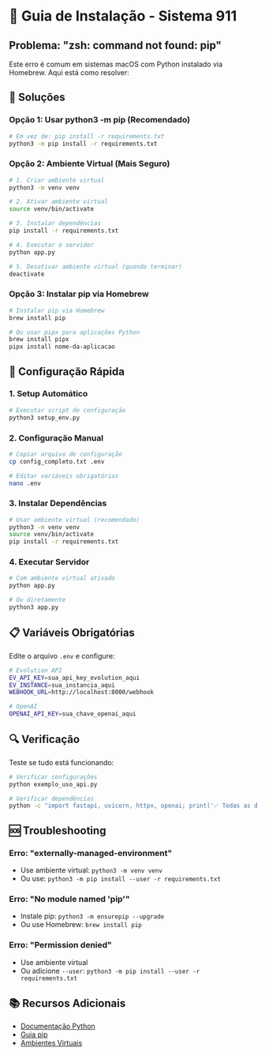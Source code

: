 # 🚀 Guia de Instalação - Sistema 911

## Problema: "zsh: command not found: pip"

Este erro é comum em sistemas macOS com Python instalado via Homebrew. Aqui está como resolver:

## 🔧 Soluções

### Opção 1: Usar python3 -m pip (Recomendado)

```bash
# Em vez de: pip install -r requirements.txt
python3 -m pip install -r requirements.txt
```

### Opção 2: Ambiente Virtual (Mais Seguro)

```bash
# 1. Criar ambiente virtual
python3 -m venv venv

# 2. Ativar ambiente virtual
source venv/bin/activate

# 3. Instalar dependências
pip install -r requirements.txt

# 4. Executar o servidor
python app.py

# 5. Desativar ambiente virtual (quando terminar)
deactivate
```

### Opção 3: Instalar pip via Homebrew

```bash
# Instalar pip via Homebrew
brew install pip

# Ou usar pipx para aplicações Python
brew install pipx
pipx install nome-da-aplicacao
```

## 🎯 Configuração Rápida

### 1. Setup Automático

```bash
# Executar script de configuração
python3 setup_env.py
```

### 2. Configuração Manual

```bash
# Copiar arquivo de configuração
cp config_completo.txt .env

# Editar variáveis obrigatórias
nano .env
```

### 3. Instalar Dependências

```bash
# Usar ambiente virtual (recomendado)
python3 -m venv venv
source venv/bin/activate
pip install -r requirements.txt
```

### 4. Executar Servidor

```bash
# Com ambiente virtual ativado
python app.py

# Ou diretamente
python3 app.py
```

## 📋 Variáveis Obrigatórias

Edite o arquivo `.env` e configure:

```bash
# Evolution API
EV_API_KEY=sua_api_key_evolution_aqui
EV_INSTANCE=sua_instancia_aqui
WEBHOOK_URL=http://localhost:8000/webhook

# OpenAI
OPENAI_API_KEY=sua_chave_openai_aqui
```

## 🔍 Verificação

Teste se tudo está funcionando:

```bash
# Verificar configurações
python exemplo_uso_api.py

# Verificar dependências
python -c "import fastapi, uvicorn, httpx, openai; print('✅ Todas as dependências instaladas!')"
```

## 🆘 Troubleshooting

### Erro: "externally-managed-environment"
- Use ambiente virtual: `python3 -m venv venv`
- Ou use: `python3 -m pip install --user -r requirements.txt`

### Erro: "No module named 'pip'"
- Instale pip: `python3 -m ensurepip --upgrade`
- Ou use Homebrew: `brew install pip`

### Erro: "Permission denied"
- Use ambiente virtual
- Ou adicione `--user`: `python3 -m pip install --user -r requirements.txt`

## 📚 Recursos Adicionais

- [Documentação Python](https://docs.python.org/3/)
- [Guia pip](https://pip.pypa.io/en/stable/)
- [Ambientes Virtuais](https://docs.python.org/3/tutorial/venv.html) 
